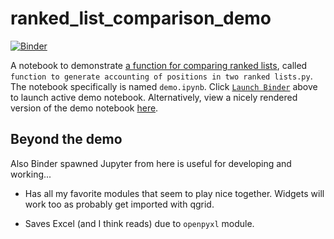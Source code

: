 # ranked_list_comparison_demo

[![Binder](https://mybinder.org/badge.svg)](https://beta.mybinder.org/v2/gh/fomightez/ranked_list_comparison_demo/master?filepath=demo.ipynb)

A notebook to demonstrate [a function for comparing ranked lists](https://github.com/fomightez/text_mining), called `function to generate accounting of positions in two ranked lists.py`.  The notebook specifically is named `demo.ipynb`.
Click [`Launch Binder`](https://beta.mybinder.org/v2/gh/fomightez/ranked_list_comparison_demo/master?filepath=demo.ipynb) above to launch active demo notebook. 
Alternatively, view a nicely rendered version of the demo notebook [here](https://nbviewer.jupyter.org/github/fomightez/ranked_list_comparison_demo/blob/master/demo.ipynb).


Beyond the demo
--------------
Also Binder spawned Jupyter from here is useful for developing and working...

- Has all my favorite modules that seem to play nice together. Widgets will work too as probably get imported with qgrid.

- Saves Excel (and I think reads) due to `openpyxl` module. 
